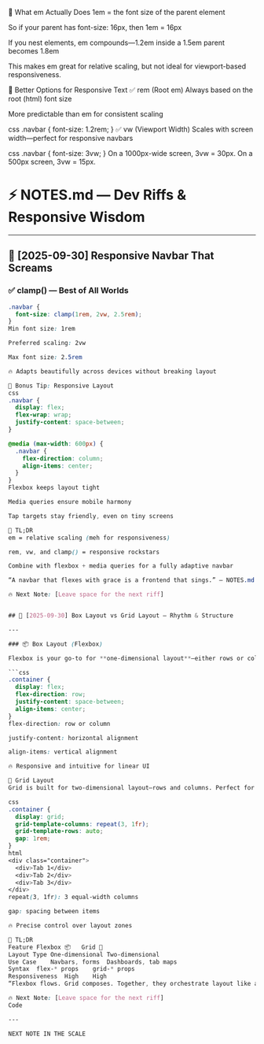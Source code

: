 🎯 What em Actually Does
1em = the font size of the parent element

So if your parent has font-size: 16px, then 1em = 16px

If you nest elements, em compounds—1.2em inside a 1.5em parent becomes 1.8em

This makes em great for relative scaling, but not ideal for viewport-based responsiveness.

🧠 Better Options for Responsive Text
✅ rem (Root em)
Always based on the root (html) font size

More predictable than em for consistent scaling

css
.navbar {
font-size: 1.2rem;
}
✅ vw (Viewport Width)
Scales with screen width—perfect for responsive navbars

css
.navbar {
font-size: 3vw;
}
On a 1000px-wide screen, 3vw = 30px. On a 500px screen, 3vw = 15px.

# ⚡ NOTES.md — Dev Riffs & Responsive Wisdom

---

## 🎸 [2025-09-30] Responsive Navbar That Screams

### ✅ clamp() — Best of All Worlds

````css
.navbar {
  font-size: clamp(1rem, 2vw, 2.5rem);
}
Min font size: 1rem

Preferred scaling: 2vw

Max font size: 2.5rem

🔥 Adapts beautifully across devices without breaking layout

🧪 Bonus Tip: Responsive Layout
css
.navbar {
  display: flex;
  flex-wrap: wrap;
  justify-content: space-between;
}

@media (max-width: 600px) {
  .navbar {
    flex-direction: column;
    align-items: center;
  }
}
Flexbox keeps layout tight

Media queries ensure mobile harmony

Tap targets stay friendly, even on tiny screens

🎯 TL;DR
em = relative scaling (meh for responsiveness)

rem, vw, and clamp() = responsive rockstars

Combine with flexbox + media queries for a fully adaptive navbar

“A navbar that flexes with grace is a frontend that sings.” — NOTES.md

🔥 Next Note: [Leave space for the next riff]


## 🧱 [2025-09-30] Box Layout vs Grid Layout — Rhythm & Structure

---

### 📦 Box Layout (Flexbox)

Flexbox is your go-to for **one-dimensional layout**—either rows or columns. Great for navbars, toolbars, and linear flows.

```css
.container {
  display: flex;
  flex-direction: row;
  justify-content: space-between;
  align-items: center;
}
flex-direction: row or column

justify-content: horizontal alignment

align-items: vertical alignment

🔥 Responsive and intuitive for linear UI

🧮 Grid Layout
Grid is built for two-dimensional layout—rows and columns. Perfect for dashboards, galleries, or tab diagrams.

css
.container {
  display: grid;
  grid-template-columns: repeat(3, 1fr);
  grid-template-rows: auto;
  gap: 1rem;
}
html
<div class="container">
  <div>Tab 1</div>
  <div>Tab 2</div>
  <div>Tab 3</div>
</div>
repeat(3, 1fr): 3 equal-width columns

gap: spacing between items

🔥 Precise control over layout zones

🎯 TL;DR
Feature	Flexbox 📦	Grid 🧮
Layout Type	One-dimensional	Two-dimensional
Use Case	Navbars, forms	Dashboards, tab maps
Syntax	flex-* props	grid-* props
Responsiveness	High	High
“Flexbox flows. Grid composes. Together, they orchestrate layout like a metal symphony.” — NOTES.md

🔥 Next Note: [Leave space for the next riff]
Code

---

NEXT NOTE IN THE SCALE
````
